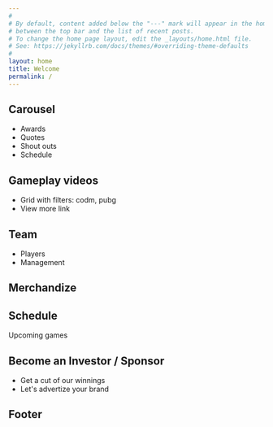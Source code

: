 ```yaml
---
#
# By default, content added below the "---" mark will appear in the home page
# between the top bar and the list of recent posts.
# To change the home page layout, edit the _layouts/home.html file.
# See: https://jekyllrb.com/docs/themes/#overriding-theme-defaults
#
layout: home
title: Welcome
permalink: /
---
```


## Carousel

* Awards
* Quotes
* Shout outs
* Schedule

## Gameplay videos

* Grid with filters: codm, pubg
* View more link

## Team

* Players 
* Management

## Merchandize

## Schedule

Upcoming games

## Become an Investor / Sponsor

* Get a cut of our winnings
* Let's advertize your brand

## Footer
